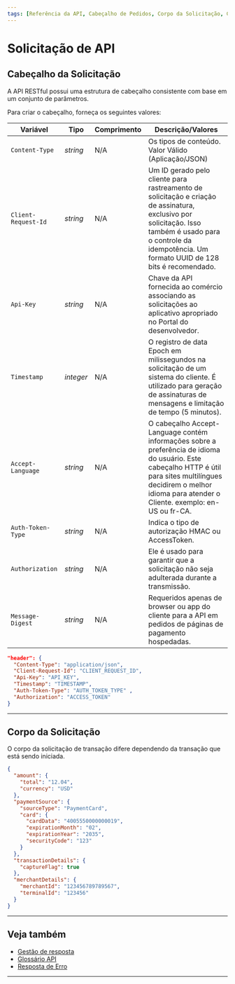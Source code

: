 ```yaml
---
tags: [Referência da API, Cabeçalho de Pedidos, Corpo da Solicitação, Cabeçalho]
---
```


# Solicitação de API

## Cabeçalho da Solicitação

A API RESTful possui uma estrutura de cabeçalho consistente com base em um conjunto de parâmetros.

<!--
type: tab
titles: Cabeçalho, Exemplo de cabeçalho de solicitação
-->

Para criar o cabeçalho, forneça os seguintes valores:

| Variável            | Tipo      | Comprimento | Descrição/Valores                                                                                                                                                                                                                        |
|---------------------|-----------|-------------|------------------------------------------------------------------------------------------------------------------------------------------------------------------------------------------------------------------------|
| `Content-Type`      | *string*  | N/A         | Os tipos de conteúdo. Valor Válido (Aplicação/JSON)                                                                                                                                                                    |
| `Client-Request-Id` | *string*  | N/A         | Um ID gerado pelo cliente para rastreamento de solicitação e criação de assinatura, exclusivo por solicitação. Isso também é usado para o controle da idempotência. Um formato UUID de 128 bits é recomendado.         |
| `Api-Key`           | *string*  | N/A         | Chave da API fornecida ao comércio associando as solicitações ao aplicativo apropriado no Portal do desenvolvedor.                                                                                                     |
| `Timestamp`         | *integer* | N/A         | O registro de data Epoch em milissegundos na solicitação de um sistema do cliente. É utilizado para geração de assinaturas de mensagens e limitação de tempo (5 minutos).                                              |
| `Accept-Language`   | *string*  | N/A         | O cabeçalho Accept-Language contém informações sobre a preferência de idioma do usuário. Este cabeçalho HTTP é útil para sites multilíngues decidirem o melhor idioma para atender o Cliente. exemplo: en-US ou fr-CA. |
| `Auth-Token-Type`   | *string*  | N/A         | Indica o tipo de autorização HMAC ou AccessToken.                                                                                                                                                                      |
| `Authorization`     | *string*  | N/A         | Ele é usado para garantir que a solicitação não seja adulterada durante a transmissão.                                                                                                                                 |
| `Message-Digest`    | *string*  | N/A         | Requeridos apenas de browser ou app do cliente para a API em pedidos de páginas de pagamento hospedadas.                                                                                                               |

<!--
type: tab
-->

```json
"header": {
  "Content-Type": "application/json",
  "Client-Request-Id": "CLIENT_REQUEST_ID",
  "Api-Key": "API_KEY",
  "Timestamp": "TIMESTAMP",
  "Auth-Token-Type": "AUTH_TOKEN_TYPE" ,
  "Authorization": "ACCESS_TOKEN"
}
```

<!-- type: tab-end -->

---

## Corpo da Solicitação

O corpo da solicitação de transação difere dependendo da transação que está sendo iniciada.

<!--
type: tab
titles: Exemplo de corpo de solicitação
-->

```json
{
  "amount": {
    "total": "12.04",
    "currency": "USD"
  },
  "paymentSource": {
    "sourceType": "PaymentCard",
    "card": {
      "cardData": "4005550000000019",
      "expirationMonth": "02",
      "expirationYear": "2035",
      "securityCode": "123"
    }
  },
  "transactionDetails": {
    "captureFlag": true
  },
  "merchantDetails": {
    "merchantId": "123456789789567",
    "terminalId": "123456"
  }
}
```

<!-- type: tab-end -->

---

## Veja também

- [Gestão de resposta ](?path=docs/português/referência-api/gestão-resposta.md)
- [Glossário API](?path=docs/português/referência-api/glossário-api.md)
- [Resposta de Erro](?path=docs/português/referência-api/resposta-erro.md)

---
